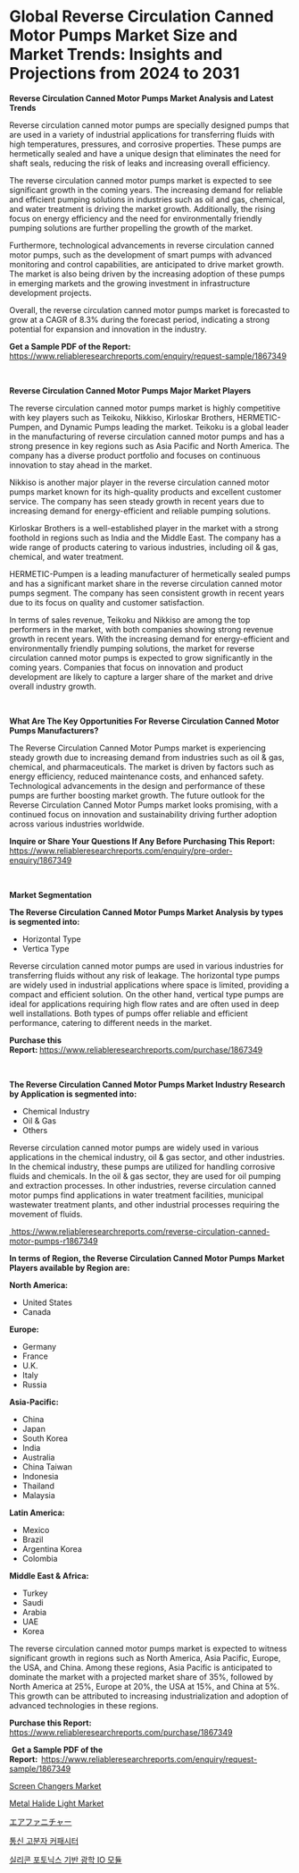 <p><h1>Global Reverse Circulation Canned Motor Pumps Market Size and Market Trends: Insights and Projections from 2024 to 2031</h1></p><p><strong>Reverse Circulation Canned Motor Pumps Market Analysis and Latest Trends</strong></p>
<p><p>Reverse circulation canned motor pumps are specially designed pumps that are used in a variety of industrial applications for transferring fluids with high temperatures, pressures, and corrosive properties. These pumps are hermetically sealed and have a unique design that eliminates the need for shaft seals, reducing the risk of leaks and increasing overall efficiency.</p><p>The reverse circulation canned motor pumps market is expected to see significant growth in the coming years. The increasing demand for reliable and efficient pumping solutions in industries such as oil and gas, chemical, and water treatment is driving the market growth. Additionally, the rising focus on energy efficiency and the need for environmentally friendly pumping solutions are further propelling the growth of the market.</p><p>Furthermore, technological advancements in reverse circulation canned motor pumps, such as the development of smart pumps with advanced monitoring and control capabilities, are anticipated to drive market growth. The market is also being driven by the increasing adoption of these pumps in emerging markets and the growing investment in infrastructure development projects.</p><p>Overall, the reverse circulation canned motor pumps market is forecasted to grow at a CAGR of 8.3% during the forecast period, indicating a strong potential for expansion and innovation in the industry.</p></p>
<p><strong>Get a Sample PDF of the Report:&nbsp;</strong> <a href="https://www.reliableresearchreports.com/enquiry/request-sample/1867349">https://www.reliableresearchreports.com/enquiry/request-sample/1867349</a></p>
<p>&nbsp;</p>
<p><strong>Reverse Circulation Canned Motor Pumps Major Market Players</strong></p>
<p><p>The reverse circulation canned motor pumps market is highly competitive with key players such as Teikoku, Nikkiso, Kirloskar Brothers, HERMETIC-Pumpen, and Dynamic Pumps leading the market. Teikoku is a global leader in the manufacturing of reverse circulation canned motor pumps and has a strong presence in key regions such as Asia Pacific and North America. The company has a diverse product portfolio and focuses on continuous innovation to stay ahead in the market.</p><p>Nikkiso is another major player in the reverse circulation canned motor pumps market known for its high-quality products and excellent customer service. The company has seen steady growth in recent years due to increasing demand for energy-efficient and reliable pumping solutions.</p><p>Kirloskar Brothers is a well-established player in the market with a strong foothold in regions such as India and the Middle East. The company has a wide range of products catering to various industries, including oil & gas, chemical, and water treatment.</p><p>HERMETIC-Pumpen is a leading manufacturer of hermetically sealed pumps and has a significant market share in the reverse circulation canned motor pumps segment. The company has seen consistent growth in recent years due to its focus on quality and customer satisfaction.</p><p>In terms of sales revenue, Teikoku and Nikkiso are among the top performers in the market, with both companies showing strong revenue growth in recent years. With the increasing demand for energy-efficient and environmentally friendly pumping solutions, the market for reverse circulation canned motor pumps is expected to grow significantly in the coming years. Companies that focus on innovation and product development are likely to capture a larger share of the market and drive overall industry growth.</p></p>
<p>&nbsp;</p>
<p><strong>What Are The Key Opportunities For Reverse Circulation Canned Motor Pumps Manufacturers?</strong></p>
<p><p>The Reverse Circulation Canned Motor Pumps market is experiencing steady growth due to increasing demand from industries such as oil & gas, chemical, and pharmaceuticals. The market is driven by factors such as energy efficiency, reduced maintenance costs, and enhanced safety. Technological advancements in the design and performance of these pumps are further boosting market growth. The future outlook for the Reverse Circulation Canned Motor Pumps market looks promising, with a continued focus on innovation and sustainability driving further adoption across various industries worldwide.</p></p>
<p><strong>Inquire or Share Your Questions If Any Before Purchasing This Report:</strong> <a href="https://www.reliableresearchreports.com/enquiry/pre-order-enquiry/1867349">https://www.reliableresearchreports.com/enquiry/pre-order-enquiry/1867349</a></p>
<p>&nbsp;</p>
<p><strong>Market Segmentation</strong></p>
<p><strong>The Reverse Circulation Canned Motor Pumps Market Analysis by types is segmented into:</strong></p>
<p><ul><li>Horizontal Type</li><li>Vertica Type</li></ul></p>
<p><p>Reverse circulation canned motor pumps are used in various industries for transferring fluids without any risk of leakage. The horizontal type pumps are widely used in industrial applications where space is limited, providing a compact and efficient solution. On the other hand, vertical type pumps are ideal for applications requiring high flow rates and are often used in deep well installations. Both types of pumps offer reliable and efficient performance, catering to different needs in the market.</p></p>
<p><strong>Purchase this Report:&nbsp;</strong><a href="https://www.reliableresearchreports.com/purchase/1867349">https://www.reliableresearchreports.com/purchase/1867349</a></p>
<p>&nbsp;</p>
<p><strong>The Reverse Circulation Canned Motor Pumps Market Industry Research by Application is segmented into:</strong></p>
<p><ul><li>Chemical Industry</li><li>Oil & Gas</li><li>Others</li></ul></p>
<p><p>Reverse circulation canned motor pumps are widely used in various applications in the chemical industry, oil & gas sector, and other industries. In the chemical industry, these pumps are utilized for handling corrosive fluids and chemicals. In the oil & gas sector, they are used for oil pumping and extraction processes. In other industries, reverse circulation canned motor pumps find applications in water treatment facilities, municipal wastewater treatment plants, and other industrial processes requiring the movement of fluids.</p></p>
<p><a href="https://www.reliableresearchreports.com/reverse-circulation-canned-motor-pumps-r1867349">&nbsp;https://www.reliableresearchreports.com/reverse-circulation-canned-motor-pumps-r1867349</a></p>
<p><strong>In terms of Region, the Reverse Circulation Canned Motor Pumps Market Players available by Region are:</strong></p>
<p>
    <p> <strong> North America: </strong>
        <ul>
            <li>United States</li>
            <li>Canada</li>
        </ul>
        </p> 
    <p> <strong> Europe: </strong>
        <ul>
            <li>Germany</li>
            <li>France</li>
            <li>U.K.</li>
            <li>Italy</li>
            <li>Russia</li>
        </ul>
        </p> 
    <p> <strong> Asia-Pacific: </strong>
        <ul>
            <li>China</li>
            <li>Japan</li>
            <li>South Korea</li>
            <li>India</li>
            <li>Australia</li>
            <li>China Taiwan</li>
            <li>Indonesia</li>
            <li>Thailand</li>
            <li>Malaysia</li>
        </ul>
        </p> 
    <p> <strong> Latin America: </strong>
        <ul>
            <li>Mexico</li>
            <li>Brazil</li>
            <li>Argentina Korea</li>
            <li>Colombia</li>
        </ul>
        </p> 
    <p> <strong> Middle East & Africa: </strong>
        <ul>
            <li>Turkey</li>
            <li>Saudi</li>
            <li>Arabia</li>
            <li>UAE</li>
            <li>Korea</li>
        </ul>
    </p>
    </p>
<p><p>The reverse circulation canned motor pumps market is expected to witness significant growth in regions such as North America, Asia Pacific, Europe, the USA, and China. Among these regions, Asia Pacific is anticipated to dominate the market with a projected market share of 35%, followed by North America at 25%, Europe at 20%, the USA at 15%, and China at 5%. This growth can be attributed to increasing industrialization and adoption of advanced technologies in these regions.</p></p>
<p><strong>Purchase this Report: </strong><a href="https://www.reliableresearchreports.com/purchase/1867349">https://www.reliableresearchreports.com/purchase/1867349</a></p>
<p>&nbsp;<strong>Get a Sample PDF of the Report:&nbsp;&nbsp;</strong><a href="https://www.reliableresearchreports.com/enquiry/request-sample/1867349">https://www.reliableresearchreports.com/enquiry/request-sample/1867349</a></p>
<p><strong></strong></p>
<p><p><a href="https://github.com/bushilahore52/Market-Research-Report-List-1/blob/main/screen-changers-market.md">Screen Changers Market</a></p><p><a href="https://github.com/khkjaxbn36/Market-Research-Report-List-1/blob/main/metal-halide-light-market.md">Metal Halide Light Market</a></p><p><a href="https://github.com/AaronVargas43/Market-Research-Report-List-2/blob/main/7915734164355.md">エアファニチャー</a></p><p><a href="https://github.com/giancarlo642004/Market-Research-Report-List-2/blob/main/2961338177324.md">통신 고분자 커패시터</a></p><p><a href="https://github.com/rustymarie2024/Market-Research-Report-List-1/blob/main/8700350177325.md">실리콘 포토닉스 기반 광학 IO 모듈</a></p></p>
